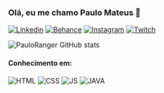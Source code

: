 ### Olá, eu me chamo Paulo Mateus 👋

[![Linkedin](https://img.shields.io/badge/LinkedIn-0077B5?style=for-the-badge&logo=linkedin&logoColor=white)](https://www.linkedin.com/in/paulo-mateus-d/) [![Behance](https://img.shields.io/badge/Behance-0054F7?style=for-the-badge&logo=behance&logoColor=white)](https://www.behance.net/paulomateus5) [![Instagram](https://img.shields.io/badge/Instagram-E4405F?style=for-the-badge&logo=instagram&logoColor=white)](https://www.instagram.com/paulomateusdonascimento/) [![Twitch](https://img.shields.io/badge/Twitch-9146FF?style=for-the-badge&logo=twitch&logoColor=white)](https://www.twitch.tv/palindek)

![PauloRanger GitHub stats](https://github-readme-stats.vercel.app/api?username=pauloranger123&show_icons=true&theme=merko)


#### Conhecimento em:
<div style="display: inline_block"> 
    <img  src="https://img.shields.io/badge/HTML5-E34F26?style=for-the-badge&logo=html5&logoColor=white" alt="HTML"/>
    <img  src="https://img.shields.io/badge/CSS3-1572B6?style=for-the-badge&logo=css3&logoColor=white" alt="CSS"/>
    <img  src="https://img.shields.io/badge/JavaScript-F7DF1E?style=for-the-badge&logo=javascript&logoColor=black" alt="JS"/>
    <img  src="https://img.shields.io/badge/Java-ED8B00?style=for-the-badge&logo=java&logoColor=white" alt="JAVA"/>
</div>
